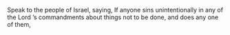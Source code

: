 Speak to the people of Israel, saying, If anyone sins unintentionally in any of the Lord ’s commandments about things not to be done, and does any one of them,

